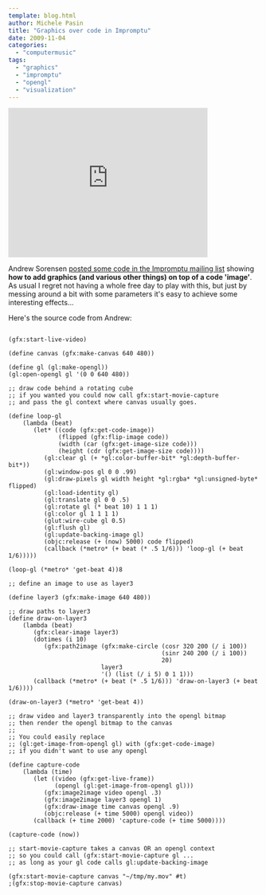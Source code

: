 ```yaml
---
template: blog.html
author: Michele Pasin
title: "Graphics over code in Impromptu"
date: 2009-11-04
categories: 
  - "computermusic"
tags: 
  - "graphics"
  - "impromptu"
  - "opengl"
  - "visualization"
---
```


<iframe src="http://player.vimeo.com/video/7434643?autoplay=1" width="400" height="300" frameborder="0"></iframe>

Andrew Sorensen [posted some code in the Impromptu mailing list](http://lists.moso.com.au/pipermail/impromptu/2009-October/000414.html) showing **how to add graphics (and various other things) on top of a code 'image'**. As usual I regret not having a whole free day to play with this, but just by messing around a bit with some parameters it's easy to achieve some interesting effects...

Here's the source code from Andrew:

```

(gfx:start-live-video)

(define canvas (gfx:make-canvas 640 480))

(define gl (gl:make-opengl))
(gl:open-opengl gl '(0 0 640 480))

;; draw code behind a rotating cube
;; if you wanted you could now call gfx:start-movie-capture
;; and pass the gl context where canvas usually goes.

(define loop-gl
    (lambda (beat)
       (let* ((code (gfx:get-code-image))
              (flipped (gfx:flip-image code))
              (width (car (gfx:get-image-size code)))
              (height (cdr (gfx:get-image-size code))))
          (gl:clear gl (+ *gl:color-buffer-bit* *gl:depth-buffer-bit*))
          (gl:window-pos gl 0 0 .99)
          (gl:draw-pixels gl width height *gl:rgba* *gl:unsigned-byte* flipped)
          (gl:load-identity gl)
          (gl:translate gl 0 0 .5)
          (gl:rotate gl (* beat 10) 1 1 1)
          (gl:color gl 1 1 1 1)
          (glut:wire-cube gl 0.5)
          (gl:flush gl)
          (gl:update-backing-image gl)
          (objc:release (+ (now) 5000) code flipped)
          (callback (*metro* (+ beat (* .5 1/6))) 'loop-gl (+ beat 1/6)))))

(loop-gl (*metro* 'get-beat 4))8

;; define an image to use as layer3

(define layer3 (gfx:make-image 640 480))

;; draw paths to layer3
(define draw-on-layer3
    (lambda (beat)
       (gfx:clear-image layer3)
       (dotimes (i 10)
          (gfx:path2image (gfx:make-circle (cosr 320 200 (/ i 100))
                                           (sinr 240 200 (/ i 100))
                                           20)
                          layer3
                          '() (list (/ i 5) 0 1 1)))
       (callback (*metro* (+ beat (* .5 1/6))) 'draw-on-layer3 (+ beat 1/6))))

(draw-on-layer3 (*metro* 'get-beat 4))

;; draw video and layer3 transparently into the opengl bitmap
;; then render the opengl bitmap to the canvas
;;
;; You could easily replace
;; (gl:get-image-from-opengl gl) with (gfx:get-code-image)
;; if you didn't want to use any opengl

(define capture-code
    (lambda (time)
       (let ((video (gfx:get-live-frame))
             (opengl (gl:get-image-from-opengl gl)))
          (gfx:image2image video opengl .3)
          (gfx:image2image layer3 opengl 1)
          (gfx:draw-image time canvas opengl .9)
          (objc:release (+ time 5000) opengl video))
       (callback (+ time 2000) 'capture-code (+ time 5000))))

(capture-code (now))

;; start-movie-capture takes a canvas OR an opengl context
;; so you could call (gfx:start-movie-capture gl ...
;; as long as your gl code calls gl:update-backing-image

(gfx:start-movie-capture canvas "~/tmp/my.mov" #t)
;(gfx:stop-movie-capture canvas)

```
